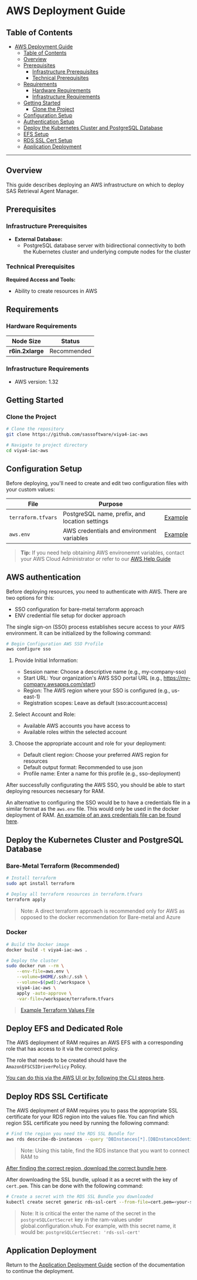 # AWS Deployment Guide

## Table of Contents

- [AWS Deployment Guide](#aws-deployment-guide)
  - [Table of Contents](#table-of-contents)
  - [Overview](#overview)
  - [Prerequisites](#prerequisites)
    - [Infrastructure Prerequisites](#infrastructure-prerequisites)
    - [Technical Prerequisites](#technical-prerequisites)
  - [Requirements](#requirements)
    - [Hardware Requirements](#hardware-requirements)
    - [Infrastructure Requirements](#infrastructure-requirements)
  - [Getting Started](#getting-started)
    - [Clone the Project](#clone-the-project)
  - [Configuration Setup](#configuration-setup)
  - [Authentication Setup](#aws-authentication)
  - [Deploy the Kubernetes Cluster and PostgreSQL Database](#deploy-the-kubernetes-cluster-and-postgresql-database)
  - [EFS Setup](#deploy-efs-and-dedicated-role)
  - [RDS SSL Cert Setup](#deploy-rds-ssl-certificate)
  - [Application Deployment](#application-deployment)

---

## Overview

This guide describes deploying an AWS infrastructure on which to deploy SAS Retrieval Agent Manager.

## Prerequisites

### Infrastructure Prerequisites

- **External Database:**
  - PostgreSQL database server with bidirectional connectivity to both the Kubernetes cluster and underlying compute nodes for the cluster

### Technical Prerequisites

**Required Access and Tools:**

- Ability to create resources in AWS

## Requirements

### Hardware Requirements

| Node Size        | Status      |
|------------------|-------------|
| **r6in.2xlarge** | Recommended |

### Infrastructure Requirements

- AWS version: 1.32

## Getting Started

### Clone the Project

```bash
# Clone the repository
git clone https://github.com/sassoftware/viya4-iac-aws

# Navigate to project directory
cd viya4-iac-aws
```

## Configuration Setup

Before deploying, you'll need to create and edit two configuration files with your custom values:

| File         | Purpose                                        |                                       |
|--------------|------------------------------------------------|---------------------------------------|
| `terraform.tfvars` | PostgreSQL name, prefix, and location settings | [Example](../examples/aws/terraform.tfvars) |
| `aws.env`    | AWS credentials and environment variables      | [Example](../examples/aws/aws.env)    |

> **Tip:** If you need help obtaining AWS environemnt variables, contact your AWS Cloud Administrator or refer to our [AWS Help Guide](./user/AWSHelp.md)

## AWS authentication

Before deploying resources, you need to authenticate with AWS. There are two options for this:

- SSO configuration for bare-metal terraform approach
- ENV credential file setup for docker approach  

The single sign-on (SSO) process establishes secure access to your AWS environment. It can be initialized by the following command:

```bash
# Begin Configuration AWS SSO Profile
aws configure sso
```

1. Provide Initial Information:

   - Session name: Choose a descriptive name (e.g., my-company-sso)
   - Start URL: Your organization's AWS SSO portal URL (e.g., <https://my-company.awsapps.com/start>)
   - Region: The AWS region where your SSO is configured (e.g., us-east-1)
   - Registration scopes: Leave as default (sso:account:access)

2. Select Account and Role:

   - Available AWS accounts you have access to
   - Available roles within the selected account

3. Choose the appropriate account and role for your deployment:

   - Default client region: Choose your preferred AWS region for resources
   - Default output format: Recommended to use json
   - Profile name: Enter a name for this profile (e.g., sso-deployment)

After successfully configurating the AWS SSO, you should be able to start deploying resources necsesary for RAM.

An alternative to configuring the SSO would be to have a credentials file in a similar format as the `aws.env` file. This would only be used in the docker deployment of RAM. [An example of an aws credentials file can be found here](../examples/aws/aws.env).

## Deploy the Kubernetes Cluster and PostgreSQL Database

### Bare-Metal Terraform (Recommended)

```bash
# Install terraform
sudo apt install terraform

# Deploy all terraform resources in terraform.tfvars
terraform apply
```

> Note: A direct terraform approach is recommended only for AWS as opposed to the docker recommendation for Bare-metal and Azure

### Docker

```bash
# Build the Docker image
docker build -t viya4-iac-aws .

# Deploy the cluster
sudo docker run --rm \
    --env-file=aws.env \
    --volume=$HOME/.ssh:/.ssh \
    --volume=$(pwd):/workspace \
    viya4-iac-aws \
    apply -auto-approve \
    -var-file=/workspace/terraform.tfvars
```

> [Example Terraform Values File](../examples/aws/terraform.tfvars)

## Deploy EFS and Dedicated Role

The AWS deployment of RAM requires an AWS EFS with a corresponding role that has access to it via the correct policy.

The role that needs to be created should have the `AmazonEFSCSIDriverPolicy` Policy.

[You can do this via the AWS UI or by following the CLI steps here](./user/EFSHelp.md).

## Deploy RDS SSL Certificate

The AWS deployment of RAM requires you to pass the appropriate SSL certificate for your RDS region into the values file. You can find which region SSL certificate you need by running the following command:

```bash
# Find the region you need the RDS SSL Bundle for
aws rds describe-db-instances --query 'DBInstances[*].[DBInstanceIdentifier,AvailabilityZone]' --output table
```

> Note: Using this table, find the RDS instance that you want to connect RAM to

[After finding the correct region, download the correct bundle here](https://docs.aws.amazon.com/AmazonRDS/latest/UserGuide/UsingWithRDS.SSL.html).

After downloading the SSL bundle, upload it as a secret with the key of `cert.pem`. This can be done with the following command:

```bash
# Create a secret with the RDS SSL Bundle you downloaded
kubectl create secret generic rds-ssl-cert --from-file=cert.pem=<your-ssl-bundle>.pem -n retagentmgr
```

> Note: It is critical the enter the name of the secret in the `postgreSQLCertSecret` key in the ram-values under global.configuration.vhub. For example, with this secret name, it would be: `postgreSQLCertSecret: 'rds-ssl-cert'`

## Application Deployment

Return to the [Application Deployment Guide](../README.md#application-deployment-guide) section of the documentation to continue the deployment.
